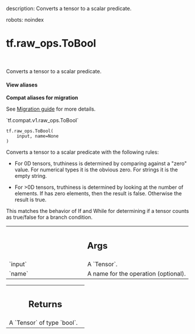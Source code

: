 description: Converts a tensor to a scalar predicate.

robots: noindex

# tf.raw_ops.ToBool

<!-- Insert buttons and diff -->

<table class="tfo-notebook-buttons tfo-api nocontent" align="left">

</table>



Converts a tensor to a scalar predicate.

<section class="expandable">
  <h4 class="showalways">View aliases</h4>
  <p>
<b>Compat aliases for migration</b>
<p>See
<a href="https://www.tensorflow.org/guide/migrate">Migration guide</a> for
more details.</p>
<p>`tf.compat.v1.raw_ops.ToBool`</p>
</p>
</section>

<pre class="devsite-click-to-copy prettyprint lang-py tfo-signature-link">
<code>tf.raw_ops.ToBool(
    input, name=None
)
</code></pre>



<!-- Placeholder for "Used in" -->

Converts a tensor to a scalar predicate with the following rules:

- For 0D tensors, truthiness is determined by comparing against a "zero"
  value. For numerical types it is the obvious zero. For strings it is the
  empty string.

- For >0D tensors, truthiness is determined by looking at the number of
  elements. If has zero elements, then the result is false. Otherwise the
  result is true.

This matches the behavior of If and While for determining if a tensor counts
as true/false for a branch condition.

<!-- Tabular view -->
 <table class="responsive fixed orange">
<colgroup><col width="214px"><col></colgroup>
<tr><th colspan="2"><h2 class="add-link">Args</h2></th></tr>

<tr>
<td>
`input`
</td>
<td>
A `Tensor`.
</td>
</tr><tr>
<td>
`name`
</td>
<td>
A name for the operation (optional).
</td>
</tr>
</table>



<!-- Tabular view -->
 <table class="responsive fixed orange">
<colgroup><col width="214px"><col></colgroup>
<tr><th colspan="2"><h2 class="add-link">Returns</h2></th></tr>
<tr class="alt">
<td colspan="2">
A `Tensor` of type `bool`.
</td>
</tr>

</table>

